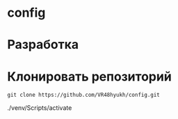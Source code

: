 # config

# Разработка
# Клонировать репозиторий
```
git clone https://github.com/VR48hyukh/config.git
```
./venv/Scripts/activate
